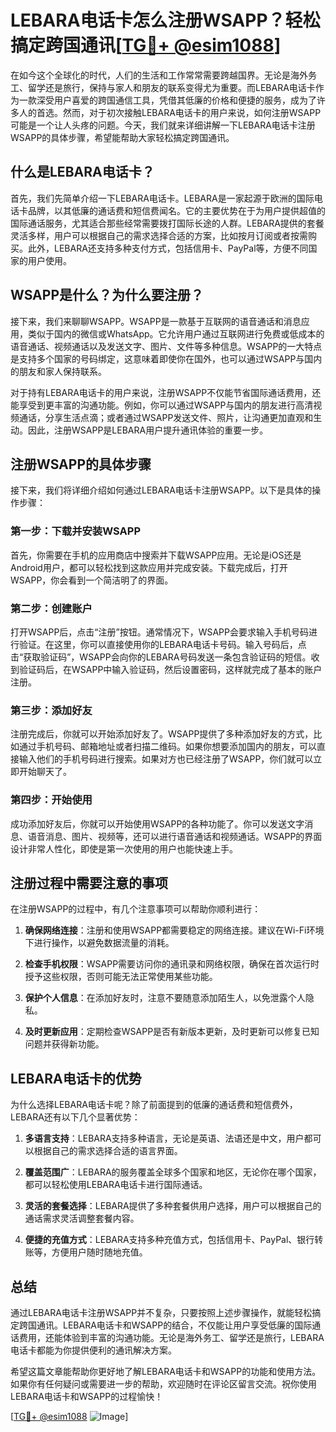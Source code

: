# LEBARA电话卡怎么注册WSAPP？轻松搞定跨国通讯[[TG💪+ @esim1088](https://t.me/s/esim1088)]

在如今这个全球化的时代，人们的生活和工作常常需要跨越国界。无论是海外务工、留学还是旅行，保持与家人和朋友的联系变得尤为重要。而LEBARA电话卡作为一款深受用户喜爱的跨国通信工具，凭借其低廉的价格和便捷的服务，成为了许多人的首选。然而，对于初次接触LEBARA电话卡的用户来说，如何注册WSAPP可能是一个让人头疼的问题。今天，我们就来详细讲解一下LEBARA电话卡注册WSAPP的具体步骤，希望能帮助大家轻松搞定跨国通讯。

## 什么是LEBARA电话卡？

首先，我们先简单介绍一下LEBARA电话卡。LEBARA是一家起源于欧洲的国际电话卡品牌，以其低廉的通话费和短信费闻名。它的主要优势在于为用户提供超值的国际通话服务，尤其适合那些经常需要拨打国际长途的人群。LEBARA提供的套餐灵活多样，用户可以根据自己的需求选择合适的方案，比如按月订阅或者按需购买。此外，LEBARA还支持多种支付方式，包括信用卡、PayPal等，方便不同国家的用户使用。

## WSAPP是什么？为什么要注册？

接下来，我们来聊聊WSAPP。WSAPP是一款基于互联网的语音通话和消息应用，类似于国内的微信或WhatsApp。它允许用户通过互联网进行免费或低成本的语音通话、视频通话以及发送文字、图片、文件等多种信息。WSAPP的一大特点是支持多个国家的号码绑定，这意味着即使你在国外，也可以通过WSAPP与国内的朋友和家人保持联系。

对于持有LEBARA电话卡的用户来说，注册WSAPP不仅能节省国际通话费用，还能享受到更丰富的沟通功能。例如，你可以通过WSAPP与国内的朋友进行高清视频通话，分享生活点滴；或者通过WSAPP发送文件、照片，让沟通更加直观和生动。因此，注册WSAPP是LEBARA用户提升通讯体验的重要一步。

## 注册WSAPP的具体步骤

接下来，我们将详细介绍如何通过LEBARA电话卡注册WSAPP。以下是具体的操作步骤：

### 第一步：下载并安装WSAPP

首先，你需要在手机的应用商店中搜索并下载WSAPP应用。无论是iOS还是Android用户，都可以轻松找到这款应用并完成安装。下载完成后，打开WSAPP，你会看到一个简洁明了的界面。

### 第二步：创建账户

打开WSAPP后，点击“注册”按钮。通常情况下，WSAPP会要求输入手机号码进行验证。在这里，你可以直接使用你的LEBARA电话卡号码。输入号码后，点击“获取验证码”，WSAPP会向你的LEBARA号码发送一条包含验证码的短信。收到验证码后，在WSAPP中输入验证码，然后设置密码，这样就完成了基本的账户注册。

### 第三步：添加好友

注册完成后，你就可以开始添加好友了。WSAPP提供了多种添加好友的方式，比如通过手机号码、邮箱地址或者扫描二维码。如果你想要添加国内的朋友，可以直接输入他们的手机号码进行搜索。如果对方也已经注册了WSAPP，你们就可以立即开始聊天了。

### 第四步：开始使用

成功添加好友后，你就可以开始使用WSAPP的各种功能了。你可以发送文字消息、语音消息、图片、视频等，还可以进行语音通话和视频通话。WSAPP的界面设计非常人性化，即使是第一次使用的用户也能快速上手。

## 注册过程中需要注意的事项

在注册WSAPP的过程中，有几个注意事项可以帮助你顺利进行：

1. **确保网络连接**：注册和使用WSAPP都需要稳定的网络连接。建议在Wi-Fi环境下进行操作，以避免数据流量的消耗。
   
2. **检查手机权限**：WSAPP需要访问你的通讯录和网络权限，确保在首次运行时授予这些权限，否则可能无法正常使用某些功能。

3. **保护个人信息**：在添加好友时，注意不要随意添加陌生人，以免泄露个人隐私。

4. **及时更新应用**：定期检查WSAPP是否有新版本更新，及时更新可以修复已知问题并获得新功能。

## LEBARA电话卡的优势

为什么选择LEBARA电话卡呢？除了前面提到的低廉的通话费和短信费外，LEBARA还有以下几个显著优势：

1. **多语言支持**：LEBARA支持多种语言，无论是英语、法语还是中文，用户都可以根据自己的需求选择合适的语言界面。

2. **覆盖范围广**：LEBARA的服务覆盖全球多个国家和地区，无论你在哪个国家，都可以轻松使用LEBARA电话卡进行国际通话。

3. **灵活的套餐选择**：LEBARA提供了多种套餐供用户选择，用户可以根据自己的通话需求灵活调整套餐内容。

4. **便捷的充值方式**：LEBARA支持多种充值方式，包括信用卡、PayPal、银行转账等，方便用户随时随地充值。

## 总结

通过LEBARA电话卡注册WSAPP并不复杂，只要按照上述步骤操作，就能轻松搞定跨国通讯。LEBARA电话卡和WSAPP的结合，不仅能让用户享受低廉的国际通话费用，还能体验到丰富的沟通功能。无论是海外务工、留学还是旅行，LEBARA电话卡都能为你提供便利的通讯解决方案。

希望这篇文章能帮助你更好地了解LEBARA电话卡和WSAPP的功能和使用方法。如果你有任何疑问或需要进一步的帮助，欢迎随时在评论区留言交流。祝你使用LEBARA电话卡和WSAPP的过程愉快！

[[TG💪+ @esim1088](https://t.me/s/esim1088) ![Image](https://i.postimg.cc/4NQfJmqS/Snipaste-2025-05-13-00-14-12.png)]